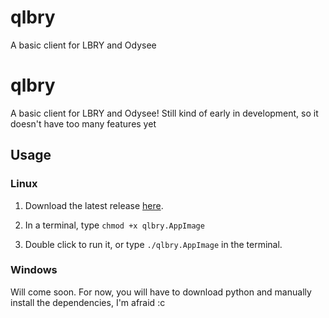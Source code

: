 # qlbry
A basic client for LBRY and Odysee

# qlbry
A basic client for LBRY and Odysee! Still kind of early in development, so it doesn't have too many features yet

## Usage

### Linux

1) Download the latest release [here](https://github.com/AprilDolly/qlbry/releases/tag/stuff).

2) In a terminal, type `chmod +x qlbry.AppImage`

3) Double click to run it, or type `./qlbry.AppImage` in the terminal.

### Windows

Will come soon. For now, you will have to download python and manually install the dependencies, I'm afraid :c
